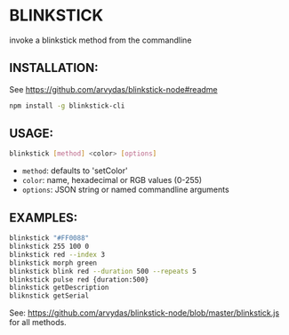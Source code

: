 # BLINKSTICK

invoke a blinkstick method from the commandline

## INSTALLATION:

See https://github.com/arvydas/blinkstick-node#readme

```bash
npm install -g blinkstick-cli
```

## USAGE:

```bash
blinkstick [method] <color> [options]
```

- `method`: 	defaults to 'setColor'
- `color`:  	name, hexadecimal or RGB values (0-255)
- `options`:	JSON string or named commandline arguments

## EXAMPLES:

```bash
blinkstick "#FF0088"
blinkstick 255 100 0
blinkstick red --index 3
blinkstick morph green
blinkstick blink red --duration 500 --repeats 5
blinkstick pulse red {duration:500}
blinkstick getDescription
bliknstick getSerial
```

See: https://github.com/arvydas/blinkstick-node/blob/master/blinkstick.js for all methods.